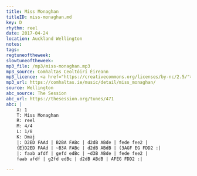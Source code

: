 ```yaml
---
title: Miss Monaghan
titleID: miss-monaghan.md
key: D
rhythm: reel
date: 2017-04-24
location: Auckland Wellington 
notes:
tags: 
regtuneoftheweek:
slowtuneoftheweek:
mp3_file: /mp3/miss-monaghan.mp3
mp3_source: Comhaltas Ceoltóirí Éireann
mp3_licence: <a href="https://creativecommons.org/licenses/by-nc/2.5/">CC-BY-NC-2.5</a>
mp3_url: https://comhaltas.ie/music/detail/miss_monaghan/
source: Wellington
abc_source: The Session
abc_url: https://thesession.org/tunes/471
abc: |
    X: 1
    T: Miss Monaghan
    R: reel
    M: 4/4
    L: 1/8
    K: Dmaj
    |: D2ED FAAd | B2BA FABc | d2dB ABde | fede fee2 |
    {E}D2ED FAAd | ~B3A FABc | d2dB ABdB | (3AGF EG FDD2 :|
    |: faab afdf | gefd edBc | ~d3B ABde | fede fee2 |
    faab afdf | g2fd edBc | d2dB ABdB | AFEG FDD2 :|
    
---
```

